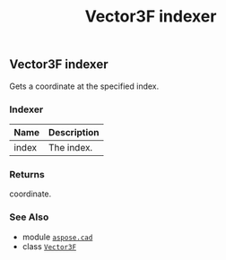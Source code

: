 ﻿---
title: Vector3F indexer
second_title: Aspose.CAD for Python via .NET API References
description: 
type: docs
weight: 150
url: /python-net/aspose.cad/vector3f/__getitem__/
is_root: false
---

## Vector3F indexer


Gets a coordinate at the specified index.
### Indexer
| Name | Description |
| :- | :- |
| index | The index. |



### Returns 


coordinate.

### See Also
* module [`aspose.cad`](../../)
* class [`Vector3F`](/cad/python-net/aspose.cad/vector3f)

